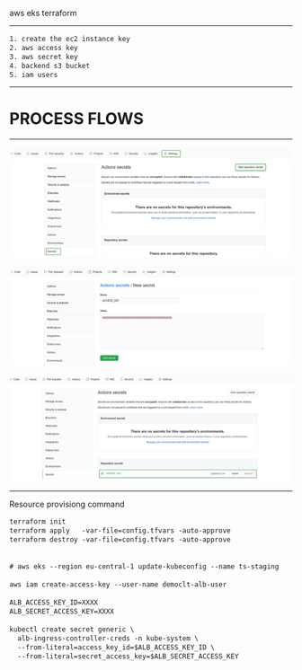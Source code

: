 aws eks terraform 

----------------

    1. create the ec2 instance key
    2. aws access key
    3. aws secret key
    4. backend s3 bucket
    5. iam users 

----------------

# PROCESS FLOWS

----------------

![1](Images/1.png)

![2](Images/2.png)

![3](Images/3.png)

----------------

Resource provisiong command

    terraform init
    terraform apply   -var-file=config.tfvars -auto-approve
    terraform destroy -var-file=config.tfvars -auto-approve


    # aws eks --region eu-central-1 update-kubeconfig --name ts-staging

    aws iam create-access-key --user-name democlt-alb-user
  
    ALB_ACCESS_KEY_ID=XXXX
    ALB_SECRET_ACCESS_KEY=XXXX

    kubectl create secret generic \
      alb-ingress-controller-creds -n kube-system \
      --from-literal=access_key_id=$ALB_ACCESS_KEY_ID \
      --from-literal=secret_access_key=$ALB_SECRET_ACCESS_KEY
